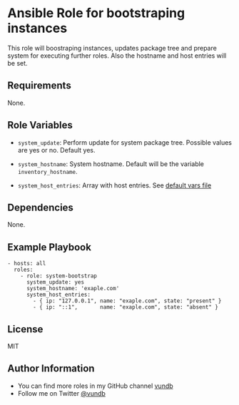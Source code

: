 Ansible Role for bootstraping instances
======================================

This role will boostraping instances, updates package tree and prepare system
for executing further roles. Also the hostname and host entries will be set.

Requirements
------------

None.

Role Variables
--------------

- `system_update`:
Perform update for system package tree. Possible values are yes or no. Default
yes.

- `system_hostname`:
System hostname. Default will be the variable `inventory_hostname`.

- `system_host_entries`:
Array with host entries. See [default vars file](defaults/main.yml)

Dependencies
------------

None.

Example Playbook
----------------
```
- hosts: all
  roles:
    - role: system-bootstrap
      system_update: yes
      system_hostname: 'exaple.com'
      system_host_entries:
        - { ip: "127.0.0.1", name: "exaple.com", state: "present" }
        - { ip: "::1",       name: "exaple.com", state: "absent" }
```

License
-------

MIT

Author Information
------------------

- You can find more roles in my GitHub channel [vundb](https://github.com/vundb)
- Follow me on Twitter [@vundb](https://twitter.com/vundb)
